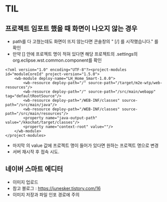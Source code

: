 # TIL

## 프로젝트 임포트 했을 때 화면이 나오지 않는 경우
- path를 다 고쳤는데도 화면이 뜨지 않는다면 콘솔창의 " [/] 를 시작했습니다." 를 확인
- 만약 [] 안에 프로젝트 명이 적혀 있다면 해당 프로젝트의 .settings의 org.eclipse.wst.common.component를 확인
```
<?xml version="1.0" encoding="UTF-8"?><project-modules id="moduleCoreId" project-version="1.5.0">
    <wb-module deploy-name="LH_Home_Smart-1.0.0">
        <wb-resource deploy-path="/" source-path="/target/m2e-wtp/web-resources"/>
        <wb-resource deploy-path="/" source-path="/src/main/webapp" tag="defaultRootSource"/>
        <wb-resource deploy-path="/WEB-INF/classes" source-path="/src/main/java"/>
        <wb-resource deploy-path="/WEB-INF/classes" source-path="/src/main/resources"/>
        <property name="java-output-path" value="/kkochat/target/classes"/>
        <property name="context-root" value=""/>
    </wb-module>
</project-modules>
```
- 마지막  <property name="context-root" value=""/> 의 value 값에 프로젝트 명이 들어가 있다면 원하는 프로젝트 명으로 변경
- 서버 재시작 후 접속 시도.

## 네이버 스마트 에디터
- 이미지 업로드
- 참고 블로그 : https://junesker.tistory.com/16
- 이미지 저장과 파일 인포 경로에 주의
